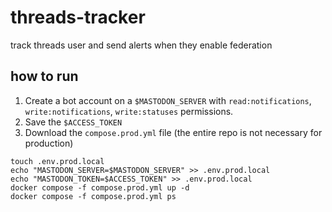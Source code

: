 # threads-tracker

track threads user and send alerts when they enable federation

## how to run

1. Create a bot account on a `$MASTODON_SERVER` with `read:notifications`, `write:notifications`, `write:statuses` permissions.
2. Save the `$ACCESS_TOKEN`
3. Download the `compose.prod.yml` file (the entire repo is not necessary for production)

```shell
touch .env.prod.local
echo "MASTODON_SERVER=$MASTODON_SERVER" >> .env.prod.local
echo "MASTODON_TOKEN=$ACCESS_TOKEN" >> .env.prod.local
docker compose -f compose.prod.yml up -d
docker compose -f compose.prod.yml ps
```